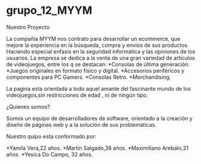 # grupo_12_MYYM
Nuestro Proyecto

La compañía MYYM nos contrato para desarrollar un ecommerce, que mejore la experiencia en la búsqueda, compra y envíos de sus productos. Haciendo especial enfasis en la seguridad informática y las opiniones de los usuarios.
La empresa se dedica a la venta de una gran variedad de artículos de videojuegos, entre los q se destacan:
*Consolas de última generación.
*Juegos originales en formato físico y digital.
*Accesorios periféricos y componentes para PC Gamers.
*Consolas Retro.
*Merchandising.

La pagina esta orientada a todo aquel amante del fascinante mundo de los videojuegos,sin restricciones de edad , ni de ningún tipo.

¿Quienes somos?

Somos un equipo de desarrolladores de software, orientado a la creación y diseño de páginas web y a la solución de sus  problemáticas.

Nuestro quipo esta conformado por:

*Yamila Vera,22 años.
*Martin Salgado,38 años.
*Maximiliano Arebalo,21 años.
*Yesica Do Campo, 32 años.


